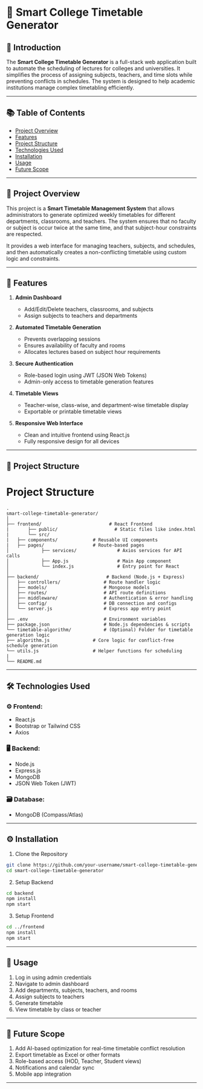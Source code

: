 # 📅 Smart College Timetable Generator

## 📝 Introduction

The **Smart College Timetable Generator** is a full-stack web application built to automate the scheduling of lectures for colleges and universities. It simplifies the process of assigning subjects, teachers, and time slots while preventing conflicts in schedules. The system is designed to help academic institutions manage complex timetabling efficiently.

---

## 📚 Table of Contents

- [Project Overview](#project-overview)
- [Features](#features)
- [Project Structure](#project-structure)
- [Technologies Used](#technologies-used)
- [Installation](#installation)
- [Usage](#usage)
- [Future Scope](#future-scope)

---

## 📌 Project Overview

This project is a **Smart Timetable Management System** that allows administrators to generate optimized weekly timetables for different departments, classrooms, and teachers. The system ensures that no faculty or subject is occur twice at the same time, and that subject-hour constraints are respected.

It provides a web interface for managing teachers, subjects, and schedules, and then automatically creates a non-conflicting timetable using custom logic and constraints.

---

## 🌟 Features

1. **Admin Dashboard**
   - Add/Edit/Delete teachers, classrooms, and subjects
   - Assign subjects to teachers and departments

2. **Automated Timetable Generation**
   - Prevents overlapping sessions
   - Ensures availability of faculty and rooms
   - Allocates lectures based on subject hour requirements

3. **Secure Authentication**
   - Role-based login using JWT (JSON Web Tokens)
   - Admin-only access to timetable generation features

4. **Timetable Views**
   - Teacher-wise, class-wise, and department-wise timetable display
   - Exportable or printable timetable views

5. **Responsive Web Interface**
   - Clean and intuitive frontend using React.js
   - Fully responsive design for all devices

---

## 📂 Project Structure

# Project Structure

    .
    smart-college-timetable-generator/
    │
    ├── frontend/                         # React Frontend
    |       ├── public/                     # Static files like index.html
    |       └── src/
    |	├── components/             # Reusable UI components
    |	├── pages/                  # Route-based pages
    │            ├── services/               # Axios services for API calls
    │            ├── App.js                  # Main App component
    │            └── index.js                # Entry point for React
    │       
    ├── backend/                         # Backend (Node.js + Express)
    │   ├── controllers/                # Route handler logic
    │   ├── models/                     # Mongoose models
    │   ├── routes/                     # API route definitions
    │   ├── middleware/                 # Authentication & error handling
    │   ├── config/                     # DB connection and configs
    │   └── server.js                   # Express app entry point
    │
    ├── .env                            # Environment variables
    ├── package.json                    # Node.js dependencies & scripts
    └── timetable-algorithm/            # (Optional) Folder for timetable generation logic
    ├── algorithm.js                # Core logic for conflict-free schedule generation
    └── utils.js                    # Helper functions for scheduling
    |
    └── README.md

---

## 🛠️ Technologies Used

### ⚙️ Frontend:
- React.js
- Bootstrap or Tailwind CSS
- Axios

### 🖥️ Backend:
- Node.js
- Express.js
- MongoDB
- JSON Web Token (JWT)

### 🗃️ Database:
- MongoDB (Compass/Atlas)

---

## ⚙️ Installation

1. Clone the Repository
```bash
git clone https://github.com/your-username/smart-college-timetable-generator.git
cd smart-college-timetable-generator
```

2. Setup Backend
```bash
cd backend
npm install
npm start
```

3. Setup Frontend
```bash
cd ../frontend
npm install
npm start
```
---

## 🧪 Usage

1. Log in using admin credentials
2. Navigate to admin dashboard
3. Add departments, subjects, teachers, and rooms
4. Assign subjects to teachers
5. Generate timetable
6. View timetable by class or teacher

---

##  🚀 Future Scope

1. Add AI-based optimization for real-time timetable conflict resolution
2. Export timetable as Excel or other formats
3. Role-based access (HOD, Teacher, Student views)
4. Notifications and calendar sync
5. Mobile app integration

--- 
